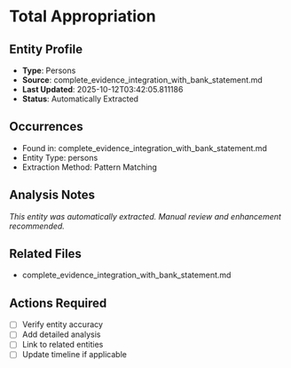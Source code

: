# Total Appropriation

## Entity Profile
- **Type**: Persons
- **Source**: complete_evidence_integration_with_bank_statement.md
- **Last Updated**: 2025-10-12T03:42:05.811186
- **Status**: Automatically Extracted

## Occurrences
- Found in: complete_evidence_integration_with_bank_statement.md
- Entity Type: persons
- Extraction Method: Pattern Matching

## Analysis Notes
*This entity was automatically extracted. Manual review and enhancement recommended.*

## Related Files
- complete_evidence_integration_with_bank_statement.md

## Actions Required
- [ ] Verify entity accuracy
- [ ] Add detailed analysis
- [ ] Link to related entities
- [ ] Update timeline if applicable
